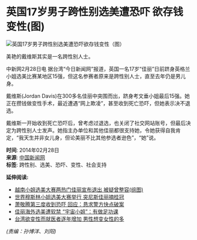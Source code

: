 # 英国17岁男子跨性别选美遭恐吓  欲存钱变性(图)

![英国17岁男子跨性别选美遭恐吓欲存钱变性（图）](http://www.people.com.cn/mediafile/pic/20140228/16/18324740189381606004.jpg)

美艳的戴维斯其实是一名跨性别人士。

中新网2月28日电 据台湾“今日新闻网”报道，英国一名17岁“佳丽”日前跻身英格兰小姐选美比赛某地区15强，但这名参赛者原来是跨性别人士，直至去年仍是男儿身。

戴维斯(Jordan Davis)在300多名佳丽中突围而出，跻身考文垂小姐最后15强。她正在攒钱做变性手术，最近遭遇“网上欺凌”，甚至收到死亡恐吓，但她表示决不退选。

戴维斯一开始收到死亡恐吓后，曾考虑过退选，也关闭了社交网站账号，但最后决定为跨性别人士发声。她指主办单位和其他佳丽都很支持她，令她获得自我肯定，“我天生并非女儿身，但论美丽不比其他参选者逊色”，“她”说。

**时间**: 2014年02月28日  
**来源**: [中国新闻网](http://www.chinanews.com/gj/2014/02-28/5894739.shtml)  
**标签**: 跨性别、选美、恐吓、变性、社会支持  

**延伸阅读:**

- [越南小姐选美大赛两热门佳丽宣布退出 被疑曾整容(组图)](http://society.people.com.cn/n/2014/1127/c136657-26101520.html)
- [世界穆斯林小姐选美大赛举行 突尼斯佳丽摘桂冠](http://world.people.com.cn/n/2014/1124/c157278-26084221.html)
- [萧敬腾第三度收到恐吓 回应：恳求警方快点破案](http://tw.people.com.cn/n/2014/0228/c104510-24493939.html)
- [佳丽海外选美遭软禁 “宇宙小姐”：有做足功课](http://tw.people.com.cn/n/2013/1208/c104510-23779108.html)
- [台湾欲变性而就医者逐年增加 男性想变女性的多](http://tw.people.com.cn/n/2013/1008/c104510-23122834.html)

_(责编：孙博洋、刘阳)_